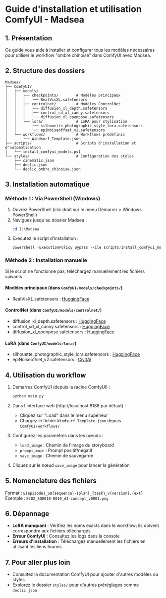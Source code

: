 # Guide d'installation et utilisation ComfyUI - Madsea

## 1. Présentation

Ce guide vous aide à installer et configurer tous les modèles nécessaires pour utiliser le workflow "ombre chinoise" dans ComfyUI avec Madsea.

## 2. Structure des dossiers

```
Madsea/
├── ComfyUI/
│   ├── models/
│   │   ├── checkpoints/        # Modèles principaux
│   │   │   └── RealVisXL.safetensors
│   │   ├── controlnet/         # Modèles ControlNet
│   │   │   ├── diffusion_xl_depth.safetensors
│   │   │   ├── control_sd_xl_canny.safetensors
│   │   │   └── diffusion_xl_openpose.safetensors
│   │   └── lora/               # LoRA pour stylisation
│   │       ├── silhouette_photographic_style_lora.safetensors
│   │       └── epiNoiseoffset_v2.safetensors
│   └── workflows/              # Workflows prédéfinis
│       └── Windsurf_Template.json
├── scripts/                    # Scripts d'installation et d'automatisation
│   └── install_comfyui_models.ps1
└── styles/                     # Configuration des styles
    ├── cinematic.json
    ├── declic.json
    └── declic_ombre_chinoise.json
```

## 3. Installation automatique

### Méthode 1 : Via PowerShell (Windows)

1. Ouvrez PowerShell (clic droit sur le menu Démarrer > Windows PowerShell)
2. Naviguez jusqu'au dossier Madsea :
   ```powershell
   cd I:\Madsea
   ```
3. Exécutez le script d'installation :
   ```powershell
   powershell -ExecutionPolicy Bypass -File scripts/install_comfyui_models.ps1
   ```

### Méthode 2 : Installation manuelle

Si le script ne fonctionne pas, téléchargez manuellement les fichiers suivants :

#### Modèles principaux (dans `ComfyUI/models/checkpoints/`)
- RealVisXL.safetensors : [HuggingFace](https://huggingface.co/SG161222/RealVisXL/resolve/main/RealVisXL.safetensors)

#### ControlNet (dans `ComfyUI/models/controlnet/`)
- diffusion_xl_depth.safetensors : [HuggingFace](https://huggingface.co/lllyasviel/ControlNet-v1-1/resolve/main/diffusion_xl_depth.safetensors)
- control_sd_xl_canny.safetensors : [HuggingFace](https://huggingface.co/lllyasviel/ControlNet-v1-1/resolve/main/control_sd_xl_canny.safetensors)
- diffusion_xl_openpose.safetensors : [HuggingFace](https://huggingface.co/lllyasviel/ControlNet-v1-1/resolve/main/diffusion_xl_openpose.safetensors)

#### LoRA (dans `ComfyUI/models/lora/`)
- silhouette_photographic_style_lora.safetensors : [HuggingFace](https://huggingface.co/DoctorDiffusion/doctor-diffusion-s-stylized-silhouette-photography-xl-lora/resolve/main/DD-sli-v1.safetensors)
- epiNoiseoffset_v2.safetensors : [CivitAI](https://civitai.com/api/download/models/13941)

## 4. Utilisation du workflow

1. Démarrez ComfyUI (depuis la racine ComfyUI) :
   ```bash
   python main.py
   ```

2. Dans l'interface web (http://localhost:8188 par défaut) :
   - Cliquez sur "Load" dans le menu supérieur
   - Chargez le fichier `Windsurf_Template.json` depuis `ComfyUI/workflows/`

3. Configurez les paramètres dans les nœuds :
   - `load_image` : Chemin de l'image du storyboard
   - `prompt_main` : Prompt positif/négatif
   - `save_image` : Chemin de sauvegarde

4. Cliquez sur le nœud `save_image` pour lancer la génération

## 5. Nomenclature des fichiers

Format : `E{episode}_SQ{sequence}-{plan}_{task}_v{version}.{ext}`
Exemple : `E202_SQ0010-0010_AI-concept_v0001.png`

## 6. Dépannage

- **LoRA manquant** : Vérifiez les noms exacts dans le workflow; ils doivent correspondre aux fichiers téléchargés
- **Erreur ComfyUI** : Consultez les logs dans la console
- **Erreurs d'installation** : Téléchargez manuellement les fichiers en utilisant les liens fournis

## 7. Pour aller plus loin

- Consultez la documentation ComfyUI pour ajouter d'autres modèles ou styles
- Explorez le dossier `styles/` pour d'autres préréglages comme `declic.json`
